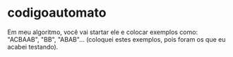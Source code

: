 # codigoautomato
Em meu algoritmo, você vai startar ele e colocar exemplos como: "ACBAAB", "BB", "ABAB"... (coloquei estes exemplos, pois foram os que eu acabei testando).

